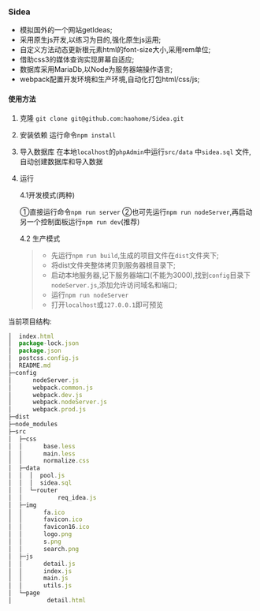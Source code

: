 ### Sidea
- 模拟国外的一个网站getIdeas;
- 采用原生js开发,以练习为目的,强化原生js运用;
- 自定义方法动态更新根元素html的font-size大小,采用rem单位;
- 借助css3的媒体查询实现屏幕自适应;
- 数据库采用MariaDb,以Node为服务器端操作语言;
- webpack配置开发环境和生产环境,自动化打包html/css/js;

#### 使用方法
1. 克隆
    `git clone git@github.com:haohome/Sidea.git`

2. 安装依赖
    运行命令`npm install`

3. 导入数据库
    在本地`localhost`的`phpAdmin`中运行`src/data` 中`sidea.sql` 文件,自动创建数据库和导入数据

4. 运行

   4.1开发模式(两种)

   ①直接运行命令`npm run server`
   ②也可先运行`npm run nodeServer`,再启动另一个控制面板运行`npm run dev`(推荐)

   4.2 生产模式

   > - 先运行`npm run build`,生成的项目文件在`dist`文件夹下;
   > - 将dist文件夹整体拷贝到服务器根目录下;
   > - 启动本地服务器,记下服务器端口(不能为3000),找到`config`目录下`nodeServer.js`,添加允许访问域名和端口;
   > - 运行`npm run nodeServer`
   > - 打开`localhost`或`127.0.0.1`即可预览

当前项目结构:
```JavaScript
│  index.html
│  package-lock.json
│  package.json
│  postcss.config.js
│  README.md  
├─config
│      nodeServer.js
│      webpack.common.js
│      webpack.dev.js
│      webpack.nodeServer.js
│      webpack.prod.js     
├─dist
├─node_modules               
├─src
│  ├─css
│  │      base.less
│  │      main.less
│  │      normalize.css
│  ├─data
│  │  │  pool.js
│  │  │  sidea.sql
│  │  └─router
│  │          req_idea.js
│  ├─img
│  │      fa.ico
│  │      favicon.ico
│  │      favicon16.ico
│  │      logo.png
│  │      s.png
│  │      search.png
│  ├─js
│  │      detail.js
│  │      index.js
│  │      main.js
│  │      utils.js
│  └─page
│          detail.html
```